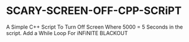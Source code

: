 # SCARY-SCREEN-OFF-CPP-SCRiPT
A Simple C++ Script To Turn Off Screen
Where 5000 = 5 Seconds in the script.
Add a While Loop For iNFiNITE BLACKOUT
